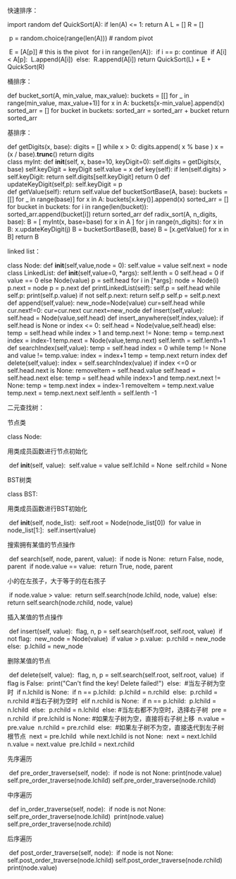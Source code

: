 快速排序：

import random
def QuickSort(A):
    if len(A) <= 1:
        return A
    L = []
    R = []

​    p = random.choice(range(len(A))) # random pivot

​    E = [A[p]] # this is the pivot
​    for i in range(len(A)):
​        if i == p:
​            continue
​        if A[i] < A[p]:
​            L.append(A[i])
​        else:
​            R.append(A[i])
​    return QuickSort(L) + E + QuickSort(R)

桶排序：

def bucket_sort(A, min_value, max_value):
    buckets = [[] for _ in range(min_value, max_value+1)]
    for x in A:
        buckets[x-min_value].append(x)
    sorted_arr = []
    for bucket in buckets:
        sorted_arr = sorted_arr + bucket
    return sorted_arr

基排序：

def getDigits(x, base):
    digits = []
    while x > 0:
        digits.append( x % base )
        x = (x / base).__trunc__()
    return digits   
class myInt:
    def __init__(self, x, base=10, keyDigit=0):
        self.digits = getDigits(x, base)
        self.keyDigit = keyDigit
        self.value = x
    def key(self):
        if len(self.digits) > self.keyDigit:
            return self.digits[self.keyDigit]
        return 0
    def updateKeyDigit(self,p):
        self.keyDigit = p   
    def getValue(self):
        return self.value
def bucketSortBase(A, base):
    buckets = [[] for _ in range(base)]
    for x in A:
        buckets[x.key()].append(x)
    sorted_arr = []
    for bucket in buckets:
        for i in range(len(bucket)):
            sorted_arr.append(bucket[i])
    return sorted_arr
def radix_sort(A, n_digits, base):
    B = [ myInt(x, base=base) for x in A ]
    for j in range(n_digits):
        for x in B:
            x.updateKeyDigit(j)
        B = bucketSortBase(B, base)
    B = [x.getValue() for x in B]
    return B

linked list：

class Node:
    def __init__(self,value,node = 0):
        self.value = value
        self.next = node
class LinkedList:
    def __init__(self,value=0, *args):
        self.lenth = 0
        self.head = 0 if value == 0 else Node(value)
        p = self.head
        for i in [*args]:
            node = Node(i)
            p.next = node
            p = p.next
    def printLinkedList(self):
        self.p = self.head
        while self.p:
            print(self.p.value)
            if not self.p.next:
                return self.p
            self.p = self.p.next
    def append(self,value):
        new_node=Node(value)
        cur=self.head
        while cur.next!=0:
            cur=cur.next
        cur.next=new_node
    def insert(self,value):
        self.head = Node(value,self.head)
    def insert_anywhere(self,index,value):
        if self.head is None or index <= 0:
            self.head = Node(value,self.head)
        else:
            temp = self.head
            while index > 1 and temp.next != None:
                temp = temp.next
                index = index-1
            temp.next = Node(value,temp.next)
        self.lenth = self.lenth+1
    def searchIndex(self,value):
        temp = self.head
        index = 0
        while temp != None and value != temp.value:
            index = index+1
            temp = temp.next
        return index
    def delete(self,value):
        index = self.searchIndex(value)
        if index <=0 or self.head.next is None:
            removeItem = self.head.value
            self.head = self.head.next
        else:
            temp = self.head
            while index>1 and temp.next.next != None:
                temp = temp.next
                index = index-1
            removeItem = temp.next.value
            temp.next = temp.next.next
        self.lenth = self.lenth -1

二元查找树：

节点类

class Node:

用类成员函数进行节点初始化

​    def __init__(self, value):
​        self.value = value
​        self.lchild = None
​        self.rchild = None

BST树类

class BST:

用类成员函数进行BST初始化

​    def __init__(self, node_list):
​        self.root = Node(node_list[0])
​        for value in node_list[1:]:
​            self.insert(value)

搜索拥有某值的节点操作

​    def search(self, node, parent, value):
​        if node is None:
​            return False, node, parent
​        if node.value == value:
​            return True, node, parent

小的在左孩子，大于等于的在右孩子

​        if node.value > value:
​            return self.search(node.lchild, node, value)
​        else:
​            return self.search(node.rchild, node, value)

插入某值的节点操作

​    def insert(self, value):
​        flag, n, p = self.search(self.root, self.root, value)
​        if not flag:
​            new_node = Node(value)
​            if value > p.value:
​                p.rchild = new_node
​            else:
​                p.lchild = new_node

删除某值的节点

​    def delete(self, value):
​        flag, n, p = self.search(self.root, self.root, value)
​        if flag is False:
​            print("Can't find the key! Delete failed!")
​        else:
​            #当左子树为空时
​            if n.lchild is None:
​                if n == p.lchild:
​                    p.lchild = n.rchild
​                else:
​                    p.rchild = n.rchild 
​            #当右子树为空时
​            elif n.rchild is None:
​                if n == p.lchild:
​                    p.lchild = n.lchild
​                else:
​                    p.rchild = n.lchild
​            else:
​                #当左右都不为空时，选择右子树
​                pre = n.rchild
​                if pre.lchild is None:
​                    #如果左子树为空，直接将右子树上移
​                    n.value = pre.value
​                    n.rchild = pre.rchild
​                else:
​                    #如果左子树不为空，直接迭代到左子树根节点
​                    next = pre.lchild
​                    while next.lchild is not None:
​                        next = next.lchild
​                    n.value = next.value
​                    pre.lchild = next.rchild

先序遍历

​    def pre_order_traverse(self, node):
​        if node is not None:
​            print(node.value)
​            self.pre_order_traverse(node.lchild)
​            self.pre_order_traverse(node.rchild)

中序遍历

​    def in_order_traverse(self, node):
​        if node is not None:
​            self.pre_order_traverse(node.lchild)
​            print(node.value)
​            self.pre_order_traverse(node.rchild)

后序遍历

​    def post_order_traverse(self, node):
​        if node is not None:
​            self.post_order_traverse(node.lchild)
​            self.post_order_traverse(node.rchild)
​            print(node.value)